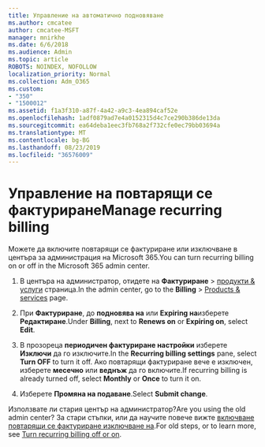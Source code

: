 ```yaml
---
title: Управление на автоматично подновяване
ms.author: cmcatee
author: cmcatee-MSFT
manager: mnirkhe
ms.date: 6/6/2018
ms.audience: Admin
ms.topic: article
ROBOTS: NOINDEX, NOFOLLOW
localization_priority: Normal
ms.collection: Adm_O365
ms.custom:
- "350"
- "1500012"
ms.assetid: f1a3f310-a87f-4a42-a9c3-4ea894caf52e
ms.openlocfilehash: 1adf0879ad7e4a0152315d4c7ce290b386de13da
ms.sourcegitcommit: ea64deba1eec3fb768a2f732cfe0ec79bb03694a
ms.translationtype: MT
ms.contentlocale: bg-BG
ms.lasthandoff: 08/23/2019
ms.locfileid: "36576009"
---
```

# <a name="manage-recurring-billing"></a><span data-ttu-id="dc8a8-102">Управление на повтарящи се фактуриране</span><span class="sxs-lookup"><span data-stu-id="dc8a8-102">Manage recurring billing</span></span>

<span data-ttu-id="dc8a8-103">Можете да включите повтарящи се фактуриране или изключване в центъра за администрация на Microsoft 365.</span><span class="sxs-lookup"><span data-stu-id="dc8a8-103">You can turn recurring billing on or off in the Microsoft 365 admin center.</span></span>
  
1. <span data-ttu-id="dc8a8-104">В центъра на администратор, отидете на **Фактуриране** \> [продукти & услуги](https://go.microsoft.com/fwlink/p/?linkid=842054) страница.</span><span class="sxs-lookup"><span data-stu-id="dc8a8-104">In the admin center, go to the **Billing** \> [Products & services](https://go.microsoft.com/fwlink/p/?linkid=842054) page.</span></span>

2. <span data-ttu-id="dc8a8-105">При **Фактуриране**, до **подновява на** или **Expiring на**изберете **Редактиране**.</span><span class="sxs-lookup"><span data-stu-id="dc8a8-105">Under **Billing**, next to **Renews on** or **Expiring on**, select **Edit**.</span></span>

3. <span data-ttu-id="dc8a8-106">В прозореца **периодичен фактуриране настройки** изберете **Изключи** да го изключите.</span><span class="sxs-lookup"><span data-stu-id="dc8a8-106">In the **Recurring billing settings** pane, select **Turn OFF** to turn it off.</span></span> <span data-ttu-id="dc8a8-107">Ако повтарящи фактуриране вече е изключен, изберете **месечно** или **веднъж** да го включите.</span><span class="sxs-lookup"><span data-stu-id="dc8a8-107">If recurring billing is already turned off, select **Monthly** or **Once** to turn it on.</span></span>

4. <span data-ttu-id="dc8a8-108">Изберете **Промяна на подаване**.</span><span class="sxs-lookup"><span data-stu-id="dc8a8-108">Select **Submit change**.</span></span>

<span data-ttu-id="dc8a8-109">Използвате ли стария център на администратор?</span><span class="sxs-lookup"><span data-stu-id="dc8a8-109">Are you using the old admin center?</span></span> <span data-ttu-id="dc8a8-110">За стари стъпки, или да научите повече вижте [включване повтарящи се фактуриране изключване на](https://docs.microsoft.com/office365/admin/subscriptions-and-billing/renew-your-subscription?view=o365-worldwide#turn-recurring-billing-off-or-on).</span><span class="sxs-lookup"><span data-stu-id="dc8a8-110">For old steps, or to learn more, see [Turn recurring billing off or on](https://docs.microsoft.com/office365/admin/subscriptions-and-billing/renew-your-subscription?view=o365-worldwide#turn-recurring-billing-off-or-on).</span></span>
